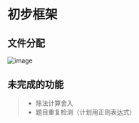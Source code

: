 # 初步框架

## 文件分配

![image](https://github.com/user-attachments/assets/7b23c01c-a1ea-4e28-a3a6-79012add49ed)




## 未完成的功能

> * 除法计算舍入
> * 题目重复检测（计划用正则表达式）

